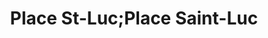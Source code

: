 ---
title: "Place St-Luc;Place Saint-Luc"
url: /alma/place-st-luc-place-saint-luc/
shop: convenience
---